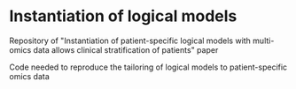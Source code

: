 # Instantiation of logical models
Repository of "Instantiation of patient-specific logical models with multi-omics data allows clinical stratification of patients" paper

Code needed to reproduce the tailoring of logical models to patient-specific omics data
